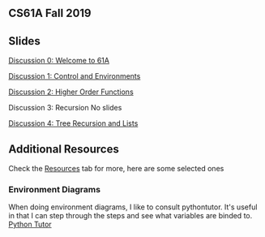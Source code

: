 ## CS61A Fall 2019
## Slides
[Discussion 0: Welcome to 61A](https://docs.google.com/presentation/d/1axHt3pNJ8QCzL8kg69Evjvgxf9AF5CTYTLCKAmjWdH8/edit?usp=sharing)

[Discussion 1: Control and Environments](https://docs.google.com/presentation/d/1JUl1pzORRTRfntylnPZg3C3XQ6DZO761NkHptzOvHco/edit?usp=sharing)

[Discussion 2: Higher Order Functions](https://docs.google.com/presentation/d/1KvzLaDHW57VXmNr6ZrlxrgyjFTadD7gcBmb5AlcgmSw/edit?usp=sharing)

Discussion 3: Recursion
No slides

[Discussion 4: Tree Recursion and Lists](https://docs.google.com/presentation/d/1RJjMtp4JVwBrYUoqwTu6QV9nH3hHQPLdcSx6E6-ppS4/edit?usp=sharing)


## Additional Resources
Check the [Resources](https://cs61a.org/resources.html) tab for more, here are some selected ones  

### Environment Diagrams
When doing environment diagrams, I like to consult pythontutor. It's useful in that I can step through the steps and see what variables are binded to.
[Python Tutor](http://pythontutor.com/visualize.html#mode=edit)  
